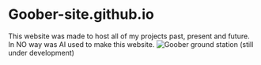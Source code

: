 # Goober-site.github.io
This website was made to host all of my projects past, present and future.
In NO way was AI used to make this website.
![Goober ground station](Assets/projects/Goober-ground-station/raw_unsync.png)
(still under development)
